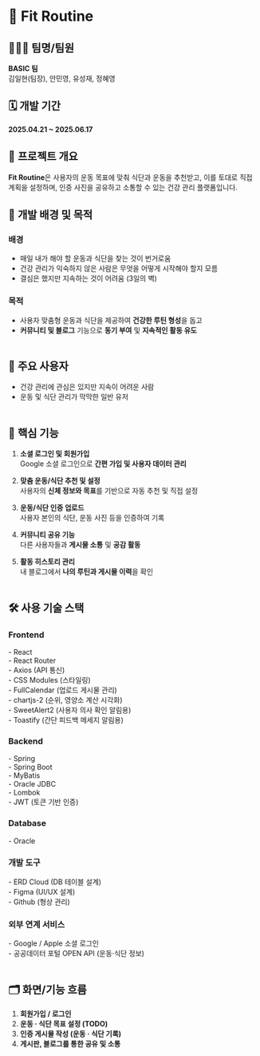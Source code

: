 # 📌 Fit Routine

## 👨‍👩‍👦 팀명/팀원

**BASIC 팀**  
김일현(팀장), 안민영, 유성재, 정혜영

## 🗓️ 개발 기간

**2025.04.21 ~ 2025.06.17**

## 📝 프로젝트 개요

**Fit Routine**은 사용자의 운동 목표에 맞춰 식단과 운동을 추천받고, 이를 토대로 직접 계획을 설정하며, 인증 사진을 공유하고 소통할 수 있는 건강 관리 플랫폼입니다.

## 🎯 개발 배경 및 목적

### 배경

- 매일 내가 해야 할 운동과 식단을 찾는 것이 번거로움
- 건강 관리가 익숙하지 않은 사람은 무엇을 어떻게 시작해야 할지 모름
- 결심은 했지만 지속하는 것이 어려움 (3일의 벽)

### 목적

- 사용자 맞춤형 운동과 식단을 제공하여 **건강한 루틴 형성**을 돕고
- **커뮤니티 및 블로그** 기능으로 **동기 부여** 및 **지속적인 활동 유도**
  <br><br>

## 👤 주요 사용자

- 건강 관리에 관심은 있지만 지속이 어려운 사람
- 운동 및 식단 관리가 막막한 일반 유저
  <br><br>

## 🧩 핵심 기능

1. **소셜 로그인 및 회원가입**  
   Google 소셜 로그인으로 **간편 가입 및 사용자 데이터 관리**

2. **맞춤 운동/식단 추천 및 설정**  
   사용자의 **신체 정보와 목표**를 기반으로 자동 추천 및 직접 설정

3. **운동/식단 인증 업로드**  
   사용자 본인의 식단, 운동 사진 등을 인증하여 기록

4. **커뮤니티 공유 기능**  
   다른 사용자들과 **게시물 소통** 및 **공감 활동**

5. **활동 히스토리 관리**  
    내 블로그에서 **나의 루틴과 게시물 이력**을 확인
   <br><br>

## 🛠️ 사용 기술 스택

### Frontend 
\- React <br>
\- React Router <br>
\- Axios (API 통신) <br>
\- CSS Modules (스타일링) <br>
\- FullCalendar (업로드 게시물 관리) <br>
\- chartjs-2 (순위, 영양소 계산 시각화) <br>
\- SweetAlert2 (사용자 의사 확인 알림용) <br>
\- Toastify (간단 피드백 메세지 알림용)

### Backend
\- Spring <br>
\- Spring Boot <br>
\- MyBatis <br>
\- Oracle JDBC <br>
\- Lombok <br>
\- JWT (토큰 기반 인증) <br>


### Database 
\- Oracle

### 개발 도구
\- ERD Cloud (DB 테이블 설계) <br>
\- Figma (UI/UX 설계) <br>
\- Github (형상 관리)

### 외부 연계 서비스
\- Google / Apple 소셜 로그인 <br>
\- 공공데이터 포털 OPEN API (운동·식단 정보)
      <br><br>

## 🗂️ 화면/기능 흐름

1. **회원가입 / 로그인**
2. **운동 · 식단 목표 설정 (TODO)**
3. **인증 게시물 작성 (운동 · 식단 기록)**
4. **게시판, 블로그를 통한 공유 및 소통**

